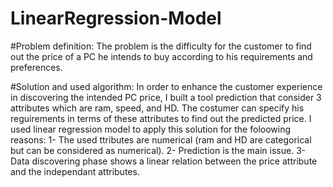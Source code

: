 # LinearRegression-Model
#Problem definition:
The problem is the difficulty for the customer to find out the price of a PC he intends to buy according to his requirements and preferences.

#Solution and used algorithm:
In order to enhance the customer experience in discovering the intended PC price, I built a tool prediction that consider 3 attributes which are ram, speed, and HD. The costumer can specify
his reguirements in terms of these attributes to find out the predicted price.
I used linear regression model to apply this solution for the foloowing reasons:
1- The used ttributes are numerical (ram and HD are categorical but can be considered as numerical).
2- Prediction is the main issue.
3- Data discovering phase shows a linear relation between the price attribute and the independant attributes.


